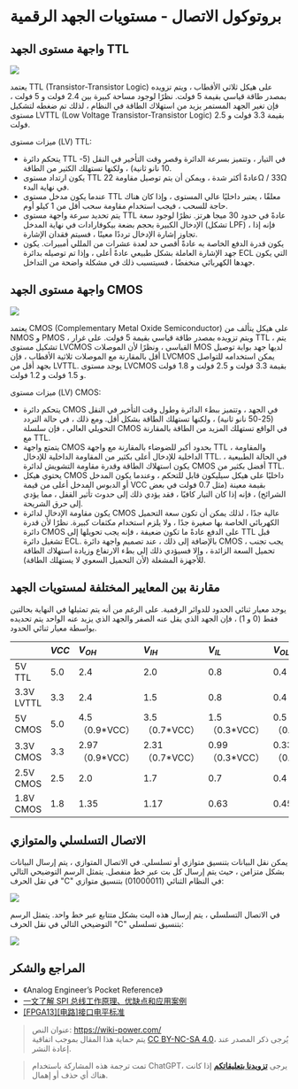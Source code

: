 # بروتوكول الاتصال - مستويات الجهد الرقمية

## واجهة مستوى الجهد TTL

![](https://wiki-media-1253965369.cos.ap-guangzhou.myqcloud.com/img/20220505152445.png)

يعتمد TTL (Transistor-Transistor Logic) على هيكل ثلاثي الأقطاب ، ويتم تزويده بمصدر طاقة قياسي بقيمة 5 فولت. نظرًا لوجود مساحة كبيرة بين 2.4 فولت و 5 فولت ، فإن تغير الجهد المستمر يزيد من استهلاك الطاقة في النظام ، لذلك تم ضغطه لتشكيل مستوى LVTTL (Low Voltage Transistor-Transistor Logic) بقيمة 3.3 فولت و 2.5 فولت.

ميزات مستوى (LV) TTL:

- يتحكم دائرة TTL في التيار ، وتتميز بسرعة الدائرة وقصر وقت التأخير في النقل (5-10 نانو ثانية) ، ولكنها تستهلك الكثير من الطاقة.
- يكون ارتداد مستوى TTL عادةً أكثر شدة ، ويمكن أن يتم توصيل مقاومة 22Ω / 33Ω في نهاية البدء.
- عندما يكون مدخل مستوى TTL معلقًا ، يعتبر داخليًا عالي المستوى ، وإذا كان هناك حاجة للسحب ، فيجب استخدام مقاومة سحب أقل من 1 كيلو أوم.
- يتم تحديد سرعة واجهة مستوى TTL عادةً في حدود 30 ميجا هرتز. نظرًا لوجود سعة الإدخال الكبيرة بحجم بضعة بيكوفارادات في نهاية المدخل (تشكل LPF) ، فإنه إذا تجاوز إشارة الإدخال ترددًا معينًا ، فسيتم فقدان الإشارة.
- يكون قدرة الدفع الخاصة به عادةً أقصى حد لعدة عشرات من المللي أمبيرات. يكون جهد الإشارة العاملة بشكل طبيعي عادةً أعلى ، وإذا تم توصيله بدائرة ECL التي يكون جهدها الكهربائي منخفضًا ، فسيتسبب ذلك في مشكلة واضحة من التداخل.

## واجهة مستوى الجهد CMOS

![](https://wiki-media-1253965369.cos.ap-guangzhou.myqcloud.com/img/20220505154222.png)

يعتمد CMOS (Complementary Metal Oxide Semiconductor) على هيكل يتألف من NMOS و PMOS ، ويتم تزويده بمصدر طاقة قياسي بقيمة 5 فولت. على غرار TTL ، يتم تشكيل مستوى LVCMOS القياسي ، ونظرًا لأن الموصلات MOS لديها جهد بوابة توصيل أقل بالمقارنة مع الموصلات ثلاثية الأقطاب ، فإن LVCMOS يمكن استخدامه للتواصل بجهد أقل من LVTTL. يوجد مستوى LVCMOS بقيمة 3.3 فولت و 2.5 فولت و 1.8 فولت و 1.5 فولت و 1.2 فولت.

ميزات مستوى (LV) CMOS:

- يتحكم دائرة CMOS في الجهد ، وتتميز ببطء الدائرة وطول وقت التأخير في النقل (25-50 نانو ثانية) ، ولكنها تستهلك الطاقة بشكل أقل. ومع ذلك ، في حالة التردد التحويلي العالي ، فإن سلسلة CMOS في الواقع تستهلك المزيد من الطاقة بالمقارنة مع TTL.
- يتمتع واجهة CMOS بحدود أكبر للضوضاء بالمقارنة مع واجهة TTL ، والمقاومة الداخلية للإدخال أعلى بكثير من المقاومة الداخلية للإدخال TTL. في الحالة الطبيعية ، يكون استهلاك الطاقة وقدرة مقاومة التشويش لدائرة CMOS أفضل بكثير من TTL.
- يحتوي هيكل CMOS داخليًا على هيكل سيليكون قابل للتحكم ، وعندما يكون المدخل أو الدبوس المدخل أعلى من قيمة VCC بقيمة معينة (مثل 0.7 فولت في بعض الشرائح) ، فإنه إذا كان التيار كافيًا ، فقد يؤدي ذلك إلى حدوث تأثير القفل ، مما يؤدي إلى حرق الشريحة.
- يكون مقاومة الإدخال لدائرة CMOS عالية جدًا ، لذلك يمكن أن تكون سعة التحميل الكهربائي الخاصة بها صغيرة جدًا ، ولا يلزم استخدام مكثفات كبيرة. نظرًا لأن قدرة دائرة CMOS على الدفع عادةً ما تكون ضعيفة ، فإنه يجب تحويلها إلى TTL قبل تشغيل دائرة ECL. بالإضافة إلى ذلك ، عند تصميم واجهة دائرة CMOS ، يجب تجنب تحميل السعة الزائدة ، وإلا فسيؤدي ذلك إلى بطء الارتفاع وزيادة استهلاك الطاقة للأجهزة المشغلة (لأن التحميل السعوي لا يستهلك الطاقة).

## مقارنة بين المعايير المختلفة لمستويات الجهد

يوجد معيار ثنائي الحدود للدوائر الرقمية. على الرغم من أنه يتم تمثيلها في النهاية بحالتين فقط (0 و 1) ، فإن الجهد الذي يقل عنه الصفر والجهد الذي يزيد عنه الواحد يتم تحديده بواسطة معيار ثنائي الحدود.



|            | $VCC$ | $V_{OH}$         | $V_{IH}$         | $V_{IL}$         | $V_{OL}$         | $GND$ |
| :--------- | :---- | :--------------- | :--------------- | :--------------- | :--------------- | :---- |
| 5V TTL     | 5.0   | 2.4              | 2.0              | 0.8              | 0.4              | 0.0   |
| 3.3V LVTTL | 3.3   | 2.4              | 1.5              | 0.8              | 0.4              | 0.0   |
| 5V CMOS    | 5.0   | 4.5（0.9\*VCC）  | 3.5（0.7\*VCC）  | 1.5（0.3\*VCC）  | 0.5（0.1\*VCC）  | 0.0   |
| 3.3V CMOS  | 3.3   | 2.97（0.9\*VCC） | 2.31（0.7\*VCC） | 0.99（0.3\*VCC） | 0.33（0.1\*VCC） | 0.0   |
| 2.5V CMOS  | 2.5   | 2.0              | 1.7              | 0.7              | 0.4              | 0.0   |
| 1.8V CMOS  | 1.8   | 1.35             | 1.17             | 0.63             | 0.45             | 0.0   |

## الاتصال التسلسلي والمتوازي

يمكن نقل البيانات بتنسيق متوازي أو تسلسلي. في الاتصال المتوازي ، يتم إرسال البيانات بشكل متزامن ، حيث يتم إرسال كل بت عبر خط منفصل. يتمثل الرسم التوضيحي التالي في نقل الحرف "C" في النظام الثنائي (01000011) بتنسيق متوازي:

![](https://wiki-media-1253965369.cos.ap-guangzhou.myqcloud.com/img/20211109095630.png)

في الاتصال التسلسلي ، يتم إرسال هذه البت بشكل متتابع عبر خط واحد. يتمثل الرسم التوضيحي التالي في نقل الحرف "C" بتنسيق تسلسلي:

![](https://wiki-media-1253965369.cos.ap-guangzhou.myqcloud.com/img/20211109095718.png)

## المراجع والشكر

- 《Analog Engineer’s Pocket Reference》
- [一文了解 SPI 总线工作原理、优缺点和应用案例](http://news.eeworld.com.cn/qrs/ic470019.html)
- [[FPGA13][电路]接口电平标准](https://zhenhuizhang.tk/post/fpga13jie-kou-dian-ping-biao-zhun/)

> عنوان النص: <https://wiki-power.com/>  
> يتم حماية هذا المقال بموجب اتفاقية [CC BY-NC-SA 4.0](https://creativecommons.org/licenses/by/4.0/deed.zh)، يُرجى ذكر المصدر عند إعادة النشر.

> تمت ترجمة هذه المشاركة باستخدام ChatGPT، يرجى [**تزويدنا بتعليقاتكم**](https://github.com/linyuxuanlin/Wiki_MkDocs/issues/new) إذا كانت هناك أي حذف أو إهمال.